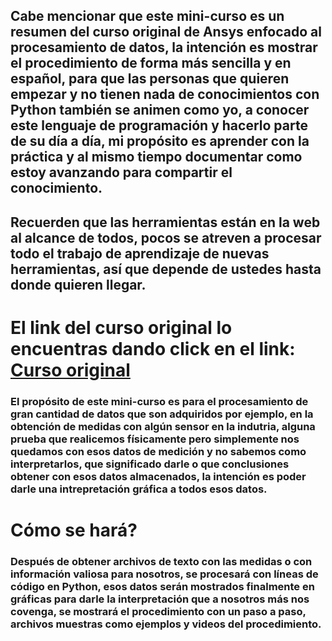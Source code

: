 ## Cabe mencionar que este mini-curso es un resumen del curso original de Ansys enfocado al procesamiento de datos, la intención es mostrar el procedimiento de forma más sencilla y en español, para que las personas que quieren empezar y no tienen nada de conocimientos con Python también se animen como yo, a conocer este lenguaje de programación y hacerlo parte de su día a día, mi propósito es aprender con la práctica y al mismo tiempo documentar como estoy avanzando para compartir el conocimiento.
## Recuerden que las herramientas están en la web al alcance de todos, pocos se atreven a procesar todo el trabajo de aprendizaje de nuevas herramientas, así que depende de ustedes hasta donde quieren llegar.
# El link del curso original lo encuentras dando click en el link: [**Curso original**](https://courses.ansys.com/index.php/courses/intro-to-python/lessons/prerequisites-installation-of-python/)
### El propósito de este mini-curso es para el procesamiento de gran cantidad de datos que son adquiridos por ejemplo, en la obtención de medidas con algún sensor en la indutria, alguna prueba que realicemos físicamente pero simplemente nos quedamos con esos datos de medición y no sabemos como interpretarlos, que significado darle o que conclusiones obtener con esos datos almacenados, la intención es poder darle una intrepretación gráfica a todos esos datos.

# Cómo se hará?

### Después de obtener archivos de texto con las medidas o con información valiosa para nosotros, se procesará con líneas de código en Python, esos datos serán mostrados finalmente en gráficas para darle la interpretación que a nosotros más nos covenga, se mostrará el procedimiento con un paso a paso, archivos muestras como ejemplos y videos del procedimiento.

